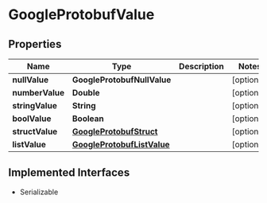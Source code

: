 

# GoogleProtobufValue


## Properties

Name | Type | Description | Notes
------------ | ------------- | ------------- | -------------
**nullValue** | **GoogleProtobufNullValue** |  |  [optional]
**numberValue** | **Double** |  |  [optional]
**stringValue** | **String** |  |  [optional]
**boolValue** | **Boolean** |  |  [optional]
**structValue** | [**GoogleProtobufStruct**](GoogleProtobufStruct.md) |  |  [optional]
**listValue** | [**GoogleProtobufListValue**](GoogleProtobufListValue.md) |  |  [optional]


## Implemented Interfaces

* Serializable


